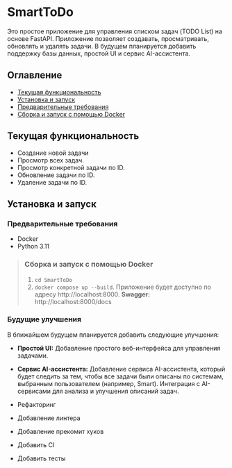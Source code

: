 # SmartToDo

Это простое приложение для управления списком задач (TODO List) на основе FastAPI. Приложение позволяет создавать, просматривать, обновлять и удалять задачи. В будущем планируется добавить поддержку базы данных, простой UI и сервис AI-ассистента.

## Оглавление

- [Текущая функциональность](#текущая-функциональность)
- [Установка и запуск](#установка-и-запуск)
- [Предварительные требования](#предварительные-требования)
- [Сборка и запуск с помощью Docker](#сборка-и-запуск-с-помощью-docker)

## Текущая функциональность

- Создание новой задачи
- Просмотр всех задач.
- Просмотр конкретной задачи по ID.
- Обновление задачи по ID.
- Удаление задачи по ID.

## Установка и запуск

### Предварительные требования
- Docker
- Python 3.11

> ### Сборка и запуск с помощью Docker
> 1. `cd SmartToDo`
> 2. `docker compose up --build`. Приложение будет доступно по адресу http://localhost:8000.
**Swagger:** http://localhost:8000/docs

### Будущие улучшения
В ближайшем будущем планируется добавить следующие улучшения:
- **Простой UI:**
Добавление простого веб-интерфейса для управления задачами.

- **Сервис AI-ассистента:**
Добавление сервиса AI-ассистента, который будет следить за тем, чтобы все задачи были описаны по системам, выбранным пользователем (например, Smart).
Интеграция с AI-сервисами для анализа и улучшения описаний задач.
- Рефакторинг
- Добавление линтера
- Добавление прекомит хуков
- Добавить CI
- Добавить тесты
